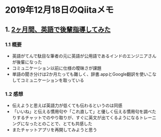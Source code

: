 # 2019年12月18日のQiitaメモ

## 1. [2ヶ月間、英語で後輩指導してみた](https://qiita.com/kikuchy/items/8239b7dda65209747958)

### 1.1 概要

- 英語がてんで駄目な筆者の元に英語が公用語であるインドのエンジニアさんが後輩になった
- コミュニケーション以前に仕様の曖昧さが課題
- 単語の聞き分けは2か月たっても難しく、辞書.appとGoogle翻訳を使いこなしてコミュニケーションを取っている

### 1.2 感想

- 伝えようと思えば英語力が低くても伝わるというのは同感
- 「いいね」と伝える慣用句や「これ直して」と優しく伝える慣用句を調べたりするチャットでのやり取りが、すぐに英文が出てくるようになるトレーニングになったとのことで、とても共感した
- またチャットアプリを再開してみようと思う

